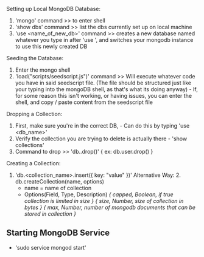 Setting up Local MongoDB Database:
  1. 'mongo' command >> to enter shell
  2. 'show dbs' command >> list the dbs currently set up on local machine
  3. 'use <name_of_new_db>' command >> creates a new database named whatever you type in after 'use ', and switches your mongodb instance to use this newly created DB

Seeding the Database:
  1. Enter the mongo shell
  2. 'load("scripts/seedscript.js")' command >> Will execute whatever code you have in said seedscript file.
    (The file should be structured just like your typing into the mongoDB shell, as that's what its doing anyway)
    - If, for some reason this isn't working, or having issues, you can enter the shell, and copy / paste content from the seedscript file

Dropping a Collection:
  1. First, make sure you're in the correct DB,
    - Can do this by typing 'use <db_name>'
  2. Verify the collection you are trying to delete is actually there
    - 'show collections'
  3. Command to drop >> 'db.<collection>.drop()' { ex: db.user.drop() }

Creating a Collection:
  1. 'db.<collection_name>.insert({ key: "value" })'
  Alternative Way:
    2. db.createCollection(name, options)
      - name = name of collection
      - Options(Field, Type, Description)
        *{ capped, Boolean, if true collection is limited in size }*
        *{ size, Number, size of collection in bytes }*
        *{ max, Number, number of mongodb documents that can be stored in collection }*

  ## Starting MongoDB Service
   - 'sudo service mongod start'
